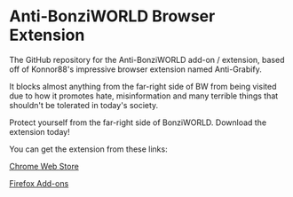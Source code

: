 # Anti-BonziWORLD Browser Extension
The GitHub repository for the Anti-BonziWORLD add-on / extension, based off of Konnor88's impressive browser extension named Anti-Grabify. 

It blocks almost anything from the far-right side of BW from being visited due to how it promotes hate, misinformation and many terrible things that shouldn't be tolerated in today's society.

Protect yourself from the far-right side of BonziWORLD. Download the extension today!

You can get the extension from these links:

[Chrome Web Store](https://chromewebstore.google.com/detail/anti-bonziworld/glenpcbimgglcphcoddjbobfmmdkpalj)

[Firefox Add-ons](https://addons.mozilla.org/addon/anti-bonziworld/)
